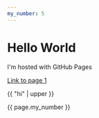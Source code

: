 ```yaml
---
my_number: 5
---
```


# Hello World

I'm hosted with GitHub Pages

[Link to page 1](page1.md)

{{ "hi" | upper }}

{{ page.my_number }}
